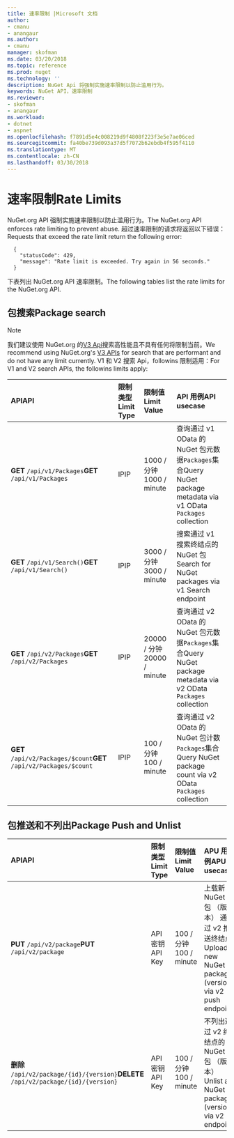 ```yaml
---
title: 速率限制 |Microsoft 文档
author:
- cmanu
- anangaur
ms.author:
- cmanu
manager: skofman
ms.date: 03/20/2018
ms.topic: reference
ms.prod: nuget
ms.technology: ''
description: NuGet Api 将强制实施速率限制以防止滥用行为。
keywords: NuGet API，速率限制
ms.reviewer:
- skofman
- anangaur
ms.workload:
- dotnet
- aspnet
ms.openlocfilehash: f7891d5e4c008219d9f4808f223f3e5e7ae06ced
ms.sourcegitcommit: fa40be739d093a37d5f7072b62ebdb4f595f4110
ms.translationtype: MT
ms.contentlocale: zh-CN
ms.lasthandoff: 03/30/2018
---
```

# <a name="rate-limits"></a><span data-ttu-id="39b1e-104">速率限制</span><span class="sxs-lookup"><span data-stu-id="39b1e-104">Rate Limits</span></span>

<span data-ttu-id="39b1e-105">NuGet.org API 强制实施速率限制以防止滥用行为。</span><span class="sxs-lookup"><span data-stu-id="39b1e-105">The NuGet.org API enforces rate limiting to prevent abuse.</span></span> <span data-ttu-id="39b1e-106">超过速率限制的请求将返回以下错误：</span><span class="sxs-lookup"><span data-stu-id="39b1e-106">Requests that exceed the rate limit return the following error:</span></span> 

  ~~~
    {
      "statusCode": 429,
      "message": "Rate limit is exceeded. Try again in 56 seconds."
    }
  ~~~

<span data-ttu-id="39b1e-107">下表列出 NuGet.org API 速率限制。</span><span class="sxs-lookup"><span data-stu-id="39b1e-107">The following tables list the rate limits for the NuGet.org API.</span></span>

## <a name="package-search"></a><span data-ttu-id="39b1e-108">包搜索</span><span class="sxs-lookup"><span data-stu-id="39b1e-108">Package search</span></span>

> [!Note]
> <span data-ttu-id="39b1e-109">我们建议使用 NuGet.org 的[V3 Api](https://docs.microsoft.com/nuget/api/search-query-service-resource)搜索高性能且不具有任何将限制当前。</span><span class="sxs-lookup"><span data-stu-id="39b1e-109">We recommend using NuGet.org's [V3 APIs](https://docs.microsoft.com/nuget/api/search-query-service-resource) for search that are performant and do not have any limit currently.</span></span> <span data-ttu-id="39b1e-110">V1 和 V2 搜索 Api，followins 限制适用：</span><span class="sxs-lookup"><span data-stu-id="39b1e-110">For V1 and V2 search APIs, the followins limits apply:</span></span>


| <span data-ttu-id="39b1e-111">API</span><span class="sxs-lookup"><span data-stu-id="39b1e-111">API</span></span> | <span data-ttu-id="39b1e-112">限制类型</span><span class="sxs-lookup"><span data-stu-id="39b1e-112">Limit Type</span></span> | <span data-ttu-id="39b1e-113">限制值</span><span class="sxs-lookup"><span data-stu-id="39b1e-113">Limit Value</span></span> | <span data-ttu-id="39b1e-114">API 用例</span><span class="sxs-lookup"><span data-stu-id="39b1e-114">API usecase</span></span> |
|:---|:---|:---|:---|
<span data-ttu-id="39b1e-115">**GET** `/api/v1/Packages`</span><span class="sxs-lookup"><span data-stu-id="39b1e-115">**GET** `/api/v1/Packages`</span></span> | <span data-ttu-id="39b1e-116">IP</span><span class="sxs-lookup"><span data-stu-id="39b1e-116">IP</span></span> | <span data-ttu-id="39b1e-117">1000 / 分钟</span><span class="sxs-lookup"><span data-stu-id="39b1e-117">1000 / minute</span></span> | <span data-ttu-id="39b1e-118">查询通过 v1 OData 的 NuGet 包元数据`Packages`集合</span><span class="sxs-lookup"><span data-stu-id="39b1e-118">Query NuGet package metadata via v1 OData `Packages` collection</span></span> |
<span data-ttu-id="39b1e-119">**GET** `/api/v1/Search()`</span><span class="sxs-lookup"><span data-stu-id="39b1e-119">**GET** `/api/v1/Search()`</span></span> | <span data-ttu-id="39b1e-120">IP</span><span class="sxs-lookup"><span data-stu-id="39b1e-120">IP</span></span> | <span data-ttu-id="39b1e-121">3000 / 分钟</span><span class="sxs-lookup"><span data-stu-id="39b1e-121">3000 / minute</span></span> | <span data-ttu-id="39b1e-122">搜索通过 v1 搜索终结点的 NuGet 包</span><span class="sxs-lookup"><span data-stu-id="39b1e-122">Search for NuGet packages via v1 Search endpoint</span></span> | 
<span data-ttu-id="39b1e-123">**GET** `/api/v2/Packages`</span><span class="sxs-lookup"><span data-stu-id="39b1e-123">**GET** `/api/v2/Packages`</span></span> | <span data-ttu-id="39b1e-124">IP</span><span class="sxs-lookup"><span data-stu-id="39b1e-124">IP</span></span> | <span data-ttu-id="39b1e-125">20000 / 分钟</span><span class="sxs-lookup"><span data-stu-id="39b1e-125">20000 / minute</span></span> | <span data-ttu-id="39b1e-126">查询通过 v2 OData 的 NuGet 包元数据`Packages`集合</span><span class="sxs-lookup"><span data-stu-id="39b1e-126">Query NuGet package metadata via v2 OData `Packages` collection</span></span> | 
<span data-ttu-id="39b1e-127">**GET** `/api/v2/Packages/$count`</span><span class="sxs-lookup"><span data-stu-id="39b1e-127">**GET** `/api/v2/Packages/$count`</span></span> | <span data-ttu-id="39b1e-128">IP</span><span class="sxs-lookup"><span data-stu-id="39b1e-128">IP</span></span> | <span data-ttu-id="39b1e-129">100 / 分钟</span><span class="sxs-lookup"><span data-stu-id="39b1e-129">100 / minute</span></span> | <span data-ttu-id="39b1e-130">查询通过 v2 OData 的 NuGet 包计数`Packages`集合</span><span class="sxs-lookup"><span data-stu-id="39b1e-130">Query NuGet package count via v2 OData `Packages` collection</span></span> | 

## <a name="package-push-and-unlist"></a><span data-ttu-id="39b1e-131">包推送和不列出</span><span class="sxs-lookup"><span data-stu-id="39b1e-131">Package Push and Unlist</span></span>

| <span data-ttu-id="39b1e-132">API</span><span class="sxs-lookup"><span data-stu-id="39b1e-132">API</span></span> | <span data-ttu-id="39b1e-133">限制类型</span><span class="sxs-lookup"><span data-stu-id="39b1e-133">Limit Type</span></span> | <span data-ttu-id="39b1e-134">限制值</span><span class="sxs-lookup"><span data-stu-id="39b1e-134">Limit Value</span></span> | <span data-ttu-id="39b1e-135">APU 用例</span><span class="sxs-lookup"><span data-stu-id="39b1e-135">APU usecase</span></span> | 
|:---|:---|:---|:--- |
<span data-ttu-id="39b1e-136">**PUT** `/api/v2/package`</span><span class="sxs-lookup"><span data-stu-id="39b1e-136">**PUT** `/api/v2/package`</span></span> | <span data-ttu-id="39b1e-137">API 密钥</span><span class="sxs-lookup"><span data-stu-id="39b1e-137">API Key</span></span> | <span data-ttu-id="39b1e-138">100 / 分钟</span><span class="sxs-lookup"><span data-stu-id="39b1e-138">100 / minute</span></span> | <span data-ttu-id="39b1e-139">上载新 NuGet 包 （版本） 通过 v2 推送终结点</span><span class="sxs-lookup"><span data-stu-id="39b1e-139">Upload a new NuGet package (version) via v2 push endpoint</span></span> 
<span data-ttu-id="39b1e-140">**删除** `/api/v2/package/{id}/{version}`</span><span class="sxs-lookup"><span data-stu-id="39b1e-140">**DELETE** `/api/v2/package/{id}/{version}`</span></span> | <span data-ttu-id="39b1e-141">API 密钥</span><span class="sxs-lookup"><span data-stu-id="39b1e-141">API Key</span></span> | <span data-ttu-id="39b1e-142">100 / 分钟</span><span class="sxs-lookup"><span data-stu-id="39b1e-142">100 / minute</span></span> | <span data-ttu-id="39b1e-143">不列出通过 v2 终结点的 NuGet 包 （版本）</span><span class="sxs-lookup"><span data-stu-id="39b1e-143">Unlist a NuGet package (version) via v2 endpoint</span></span> 

